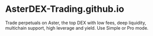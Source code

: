 # AsterDEX-Trading.github.io
Trade perpetuals on Aster, the top DEX with low fees, deep liquidity, multichain support, high leverage and yield. Use Simple or Pro mode.
